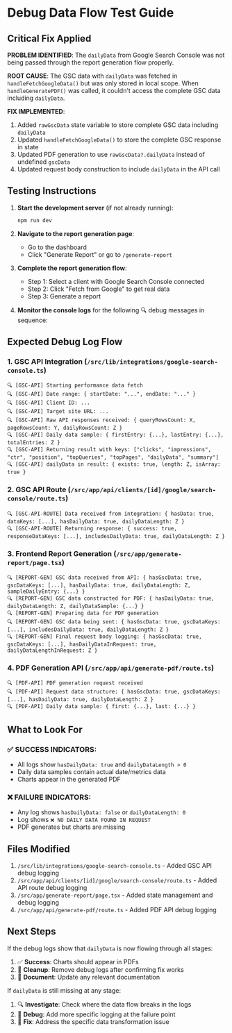 # Debug Data Flow Test Guide

## Critical Fix Applied

**PROBLEM IDENTIFIED**: The `dailyData` from Google Search Console was not being passed through the report generation flow properly.

**ROOT CAUSE**: The GSC data with `dailyData` was fetched in `handleFetchGoogleData()` but was only stored in local scope. When `handleGeneratePDF()` was called, it couldn't access the complete GSC data including `dailyData`.

**FIX IMPLEMENTED**:
1. Added `rawGscData` state variable to store complete GSC data including `dailyData`
2. Updated `handleFetchGoogleData()` to store the complete GSC response in state
3. Updated PDF generation to use `rawGscData?.dailyData` instead of undefined `gscData`
4. Updated request body construction to include `dailyData` in the API call

## Testing Instructions

1. **Start the development server** (if not already running):
   ```bash
   npm run dev
   ```

2. **Navigate to the report generation page**:
   - Go to the dashboard
   - Click "Generate Report" or go to `/generate-report`

3. **Complete the report generation flow**:
   - Step 1: Select a client with Google Search Console connected
   - Step 2: Click "Fetch from Google" to get real data
   - Step 3: Generate a report

4. **Monitor the console logs** for the following 🔍 debug messages in sequence:

## Expected Debug Log Flow

### 1. GSC API Integration (`/src/lib/integrations/google-search-console.ts`)
```
🔍 [GSC-API] Starting performance data fetch
🔍 [GSC-API] Date range: { startDate: "...", endDate: "..." }
🔍 [GSC-API] Client ID: ...
🔍 [GSC-API] Target site URL: ...
🔍 [GSC-API] Raw API responses received: { queryRowsCount: X, pageRowsCount: Y, dailyRowsCount: Z }
🔍 [GSC-API] Daily data sample: { firstEntry: {...}, lastEntry: {...}, totalEntries: Z }
🔍 [GSC-API] Returning result with keys: ["clicks", "impressions", "ctr", "position", "topQueries", "topPages", "dailyData", "summary"]
🔍 [GSC-API] dailyData in result: { exists: true, length: Z, isArray: true }
```

### 2. GSC API Route (`/src/app/api/clients/[id]/google/search-console/route.ts`)
```
🔍 [GSC-API-ROUTE] Data received from integration: { hasData: true, dataKeys: [...], hasDailyData: true, dailyDataLength: Z }
🔍 [GSC-API-ROUTE] Returning response: { success: true, responseDataKeys: [...], includesDailyData: true, dailyDataLength: Z }
```

### 3. Frontend Report Generation (`/src/app/generate-report/page.tsx`)
```
🔍 [REPORT-GEN] GSC data received from API: { hasGscData: true, gscDataKeys: [...], hasDailyData: true, dailyDataLength: Z, sampleDailyEntry: {...} }
🔍 [REPORT-GEN] GSC data constructed for PDF: { hasDailyData: true, dailyDataLength: Z, dailyDataSample: {...} }
🔍 [REPORT-GEN] Preparing data for PDF generation
🔍 [REPORT-GEN] GSC data being sent: { hasGscData: true, gscDataKeys: [...], includesDailyData: true, dailyDataLength: Z }
🔍 [REPORT-GEN] Final request body logging: { hasGscData: true, gscDataKeys: [...], hasDailyDataInRequest: true, dailyDataLengthInRequest: Z }
```

### 4. PDF Generation API (`/src/app/api/generate-pdf/route.ts`)
```
🔍 [PDF-API] PDF generation request received
🔍 [PDF-API] Request data structure: { hasGscData: true, gscDataKeys: [...], hasDailyData: true, dailyDataLength: Z }
🔍 [PDF-API] Daily data sample: { first: {...}, last: {...} }
```

## What to Look For

### ✅ SUCCESS INDICATORS:
- All logs show `hasDailyData: true` and `dailyDataLength > 0`
- Daily data samples contain actual date/metrics data
- Charts appear in the generated PDF

### ❌ FAILURE INDICATORS:
- Any log shows `hasDailyData: false` or `dailyDataLength: 0`
- Log shows `❌ NO DAILY DATA FOUND IN REQUEST`
- PDF generates but charts are missing

## Files Modified

1. `/src/lib/integrations/google-search-console.ts` - Added GSC API debug logging
2. `/src/app/api/clients/[id]/google/search-console/route.ts` - Added API route debug logging  
3. `/src/app/generate-report/page.tsx` - Added state management and debug logging
4. `/src/app/api/generate-pdf/route.ts` - Added PDF API debug logging

## Next Steps

If the debug logs show that `dailyData` is now flowing through all stages:
1. ✅ **Success**: Charts should appear in PDFs
2. 🧹 **Cleanup**: Remove debug logs after confirming fix works
3. 📝 **Document**: Update any relevant documentation

If `dailyData` is still missing at any stage:
1. 🔍 **Investigate**: Check where the data flow breaks in the logs
2. 🐛 **Debug**: Add more specific logging at the failure point
3. 🔧 **Fix**: Address the specific data transformation issue